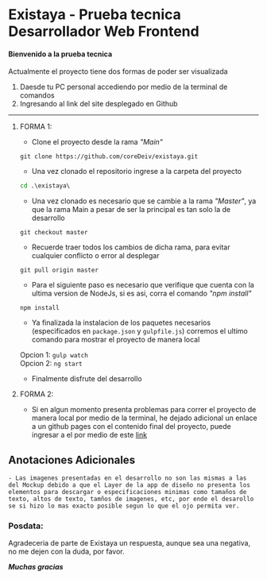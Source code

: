 # Existaya - Prueba tecnica Desarrollador Web Frontend

#### Bienvenido a la prueba tecnica

Actualmente el proyecto tiene dos formas de poder ser visualizada

1. Daesde tu PC personal accediendo por medio de la terminal de comandos
2. Ingresando al link del site desplegado en Github

-------------------------------------------------------------------------

1. FORMA 1:

    - Clone el proyecto desde la rama _"Main"_

    ```git
    git clone https://github.com/coreDeiv/existaya.git
    ```

    - Una vez clonado el repositorio ingrese a la carpeta del proyecto

    ```cmd
    cd .\existaya\
    ```

    - Una vez clonado es necesario que se cambie a la rama _"Master"_, ya que la rama Main a pesar de ser la principal es tan solo la de desarrollo
    
    ```git
    git checkout master
    ```

    - Recuerde traer todos los cambios de dicha rama, para evitar cualquier conflicto o error al desplegar

    ```git
    git pull origin master
    ```

    - Para el siguiente paso es necesario que verifique que cuenta con la ultima version de NodeJs, si es asi, corra el comando _"npm install"_

    ```node
    npm install
    ```

    - Ya finalizada la instalacion de los paquetes necesarios (especificados en `package.json` y `gulpfile.js`) corremos el ultimo comando para mostrar el proyecto de manera local

    Opcion 1: `gulp watch`<br>
    Opcion 2: `ng start`

    - Finalmente disfrute del desarrollo

2. FORMA 2: 

    - Si en algun momento presenta problemas para correr el proyecto de manera local por medio de la terminal, he dejado adicional un enlace a un github pages con el contenido final del proyecto, puede ingresar a el por medio de este [link](https://coredeiv.github.io/existaya/build/index.html)

## Anotaciones Adicionales

    - Las imagenes presentadas en el desarrollo no son las mismas a las del Mockup debido a que el Layer de la app de diseño no presenta los elementos para descargar o especificaciones minimas como tamaños de texto, altos de texto, tamños de imagenes, etc, por ende el desarollo se si hizo lo mas exacto posible segun lo que el ojo permita ver.

### Posdata:

Agradeceria de parte de Existaya un respuesta, aunque sea una negativa, no me dejen con la duda, por favor.

**_Muchas gracias_**